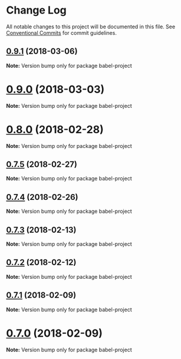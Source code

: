 # Change Log

All notable changes to this project will be documented in this file.
See [Conventional Commits](https://conventionalcommits.org) for commit guidelines.

<a name="0.9.1"></a>
## [0.9.1](https://github.com/Igmat/baset/compare/v0.9.0...v0.9.1) (2018-03-06)




**Note:** Version bump only for package babel-project

<a name="0.9.0"></a>
# [0.9.0](https://github.com/Igmat/baset/compare/v0.8.0...v0.9.0) (2018-03-03)




**Note:** Version bump only for package babel-project

<a name="0.8.0"></a>
# [0.8.0](https://github.com/Igmat/baset/compare/v0.7.5...v0.8.0) (2018-02-28)




**Note:** Version bump only for package babel-project

<a name="0.7.5"></a>
## [0.7.5](https://github.com/Igmat/baset/compare/v0.7.4...v0.7.5) (2018-02-27)




**Note:** Version bump only for package babel-project

<a name="0.7.4"></a>
## [0.7.4](https://github.com/Igmat/baset/compare/v0.7.3...v0.7.4) (2018-02-26)




**Note:** Version bump only for package babel-project

<a name="0.7.3"></a>
## [0.7.3](https://github.com/Igmat/baset/compare/v0.7.2...v0.7.3) (2018-02-13)




**Note:** Version bump only for package babel-project

<a name="0.7.2"></a>
## [0.7.2](https://github.com/Igmat/baset/compare/v0.7.1...v0.7.2) (2018-02-12)




**Note:** Version bump only for package babel-project

<a name="0.7.1"></a>
## [0.7.1](https://github.com/Igmat/baset/compare/v0.7.0...v0.7.1) (2018-02-09)




**Note:** Version bump only for package babel-project

<a name="0.7.0"></a>
# [0.7.0](https://github.com/Igmat/baset/compare/v0.6.0...v0.7.0) (2018-02-09)




**Note:** Version bump only for package babel-project
